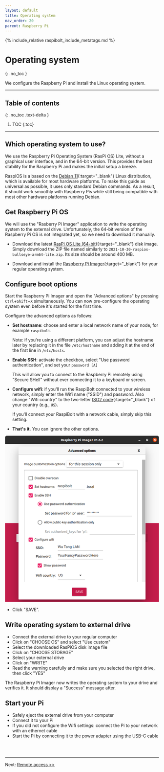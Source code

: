 ```yaml
---
layout: default
title: Operating system
nav_order: 20
parent: Raspberry Pi
---
```

<!-- markdownlint-disable MD014 MD022 MD025 MD033 MD040 -->
{% include_relative raspibolt_include_metatags.md %}

# Operating system
{: .no_toc }

We configure the Raspberry Pi and install the Linux operating system.

---

## Table of contents
{: .no_toc .text-delta }

1. TOC
{:toc}

---

## Which operating system to use?

We use the Raspberry Pi Operating System (RasPi OS) Lite, without a graphical user interface, and in the 64-bit version.
This provides the best stability for the Raspberry Pi and makes the initial setup a breeze.

RaspiOS is a based on the [Debian 11](https://www.debian.org/){:target="_blank"} Linux distribution, which is available for most  hardware platforms.
To make this guide as universal as possible, it uses only standard Debian commands.
As a result, it should work smoothly with Raspberry Pis while still being compatible with most other hardware platforms running Debian.

## Get Raspberry Pi OS

We will use the "Rasberry Pi Imager" application to write the operating system to the external drive.
Unfortunately, the 64-bit version of the Raspberry Pi OS is not integrated yet, so we need to download it manually.

* Download the latest [RasPi OS Lite (64-bit)](https://downloads.raspberrypi.org/raspios_lite_arm64/images/){:target="_blank"} disk image.
  Simply download the ZIP file named similarly to `2021-10-30-raspios-bullseye-arm64-lite.zip`.
  Its size should be around 400 MB.

* Download and install the [Raspberry Pi Imager](https://www.raspberrypi.com/software/){:target="_blank"} for your regular operating system.

## Configure boot options

Start the Raspberry Pi Imager and open the "Advanced options" by pressing `Ctrl`+`Shift`+`X` simultaneously.
You can now pre-configure the operating system even before it's started for the first time.

Configure the advanced options as follows:

* **Set hostname**: choose and enter a local network name of your node, for example `raspibolt`.

  Note: if you're using a different platform, you can adjust the hostname later by replacing it in the file `/etc/hostname` and adding it at the end of the first line in `/etc/hosts`.

* **Enable SSH**: activate the checkbox, select "Use password authentication", and set your `password [A]`

  This will allow you to connect to the Raspberry Pi remotely using "Secure SHell" without ever connecting it to a keyboard or screen.

* **Configure wifi**: if you'll run the RaspiBolt connected to your wireless network, simply enter the Wifi name ("SSID") and password.
  Also change "Wifi country" to the two-letter [ISO2 code](https://www.iso.org/obp/ui/#search){:target="_blank"} of your country (e.g., `US`).

  If you'll connect your RaspiBolt with a network cable, simply skip this setting.

* **That's it.**
  You can ignore the other options.

![Raspberry Pi Imager: advanced settings](images/operating-system_imager-settings.png)

* Click "SAVE".

## Write operating system to external drive

* Connect the external drive to your regular computer
* Click on "CHOOSE OS" and select "Use custom"
* Select the downloaded RasPiOS disk image file
* Click on "CHOOSE STORAGE"
* Select your external drive
* Click on "WRITE"
* Read the warning carefully and make sure you selected the right drive, then click "YES"

The Raspberry Pi Imager now writes the operating system to your drive and verifies it.
It should display a "Success" message after.

## Start your Pi

* Safely eject the external drive from your computer
* Connect it to your Pi
* If you did not configure the Wifi settings: connect the Pi to your network with an ethernet cable
* Start the Pi by connecting it to the power adapter using the USB-C cable

<br /><br />

---

Next: [Remote access >>](raspibolt_20_remote-access.md)
